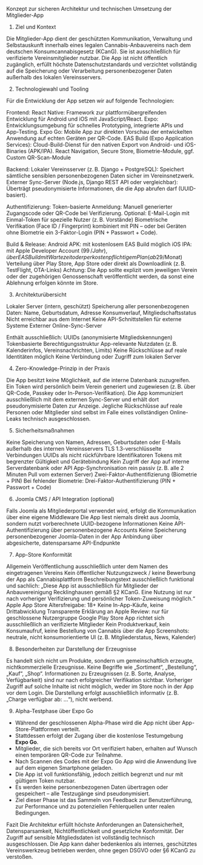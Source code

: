 Konzept zur sicheren Architektur und technischen Umsetzung der Mitglieder-App

1. Ziel und Kontext

Die Mitglieder-App dient der geschützten Kommunikation, Verwaltung und Selbstauskunft innerhalb eines legalen Cannabis-Anbauvereins nach dem deutschen Konsumcannabisgesetz (KCanG). Sie ist ausschließlich für verifizierte Vereinsmitglieder nutzbar. Die App ist nicht öffentlich zugänglich, erfüllt höchste Datenschutzstandards und verzichtet vollständig auf die Speicherung oder Verarbeitung personenbezogener Daten außerhalb des lokalen Vereinsservers.

2. Technologiewahl und Tooling

Für die Entwicklung der App setzen wir auf folgende Technologien:

Frontend:
React Native: Framework zur plattformübergreifenden Entwicklung für Android und iOS mit JavaScript/React.
Expo: Entwicklungsumgebung für schnelles Prototyping, integrierte APIs und App-Testing.
Expo Go: Mobile App zur direkten Vorschau der entwickelten Anwendung auf echten Geräten per QR-Code.
EAS Build (Expo Application Services): Cloud-Build-Dienst für den nativen Export von Android- und iOS-Binaries (APK/IPA).
React Navigation, Secure Store, Biometrie-Module, ggf. Custom QR-Scan-Module

Backend:
Lokaler Vereinsserver (z. B. Django + PostgreSQL): Speichert sämtliche sensiblen personenbezogenen Daten sicher im Vereinsnetzwerk.
Externer Sync-Server (Node.js, Django REST API oder vergleichbar): Überträgt pseudonymisierte Informationen, die die App abrufen darf (UUID-basiert).

Authentifizierung:
Token-basierte Anmeldung: Manuell generierter Zugangscode oder QR-Code bei Verifizierung.
Optional: E-Mail-Login mit Einmal-Token für spezielle Nutzer (z. B. Vorstände)
Biometrische Verifikation (Face ID / Fingerprint) kombiniert mit PIN – oder bei Geräten ohne Biometrie ein 3-Faktor-Login (PIN + Passwort + Code).

Build & Release:
Android APK: mit kostenlosem EAS Build möglich
iOS IPA: mit Apple Developer Account (99 $/Jahr), über EAS Build mit Wartezeit oder per kostenpflichtigem Plan (ab 29 $/Monat)
Verteilung über Play Store, App Store oder direkt als Downloadlink (z. B. TestFlight, OTA-Links)
Achtung: Die App sollte explizit vom jeweiligen Verein oder der zugehörigen Genossenschaft veröffentlicht werden, da sonst eine Ablehnung erfolgen könnte im Store. 

3. Architekturübersicht

Lokaler Server (intern, geschützt)
Speicherung aller personenbezogenen Daten:
Name, Geburtsdatum, Adresse
Konsumverlauf, Mitgliedschaftsstatus
Nicht erreichbar aus dem Internet
Keine API-Schnittstellen für externe Systeme
Externer Online-Sync-Server

Enthält ausschließlich:
UUIDs (anonymisierte Mitgliedskennungen)
Tokenbasierte Berechtigungsstruktur
App-relevante Nutzdaten (z. B. Kalenderinfos, Vereinsnachrichten, Limits)
Keine Rückschlüsse auf reale Identitäten möglich
Keine Verbindung oder Zugriff zum lokalen Server

4. Zero-Knowledge-Prinzip in der Praxis

Die App besitzt keine Möglichkeit, auf die interne Datenbank zuzugreifen.
Ein Token wird persönlich beim Verein generiert und zugewiesen (z. B. über QR-Code, Passkey oder In-Person-Verifikation).
Die App kommuniziert ausschließlich mit dem externen Sync-Server und erhält dort pseudonymisierte Daten zur Anzeige.
Jegliche Rückschlüsse auf reale Personen oder Mitglieder sind selbst im Falle eines vollständigen Online-Leaks technisch ausgeschlossen.

5. Sicherheitsmaßnahmen

Keine Speicherung von Namen, Adressen, Geburtsdaten oder E-Mails außerhalb des internen Vereinsservers
TLS 1.3-verschlüsselte Verbindungen
UUIDs als nicht rückführbare Identifikatoren
Tokens mit begrenzter Gültigkeit und Gerätebindung
Kein Zugriff der App auf interne Serverdatenbank oder API
App-Synchronisation rein passiv (z. B. alle 2 Minuten Pull vom externen Server)
Zwei-Faktor-Authentifizierung (Biometrie + PIN)
Bei fehlender Biometrie: Drei-Faktor-Authentifizierung (PIN + Passwort + Code)

6. Joomla CMS / API Integration (optional)

Falls Joomla als Mitgliederportal verwendet wird, erfolgt die Kommunikation über eine eigene Middleware
Die App liest niemals direkt aus Joomla, sondern nutzt vorberechnete UUID-bezogene Informationen
Keine API-Authentifizierung über personenbezogene Accounts
Keine Speicherung personenbezogener Joomla-Daten in der App
Anbindung über abgesicherte, datensparsame API-Endpunkte

7. App-Store Konformität

Allgemein
Veröffentlichung ausschließlich unter dem Namen des eingetragenen Vereins
Kein öffentlicher Nutzungszweck / keine Bewerbung der App als Cannabisplattform
Beschreibungstext ausschließlich funktional und sachlich:
„Diese App ist ausschließlich für Mitglieder der Anbauvereinigung Recklinghausen gemäß §2 KCanG. Eine Nutzung ist nur nach vorheriger Verifizierung und persönlicher Token-Zuweisung möglich.“
Apple App Store
Altersfreigabe: 18+
Keine In-App-Käufe, keine Drittabwicklung
Transparente Erklärung an Apple Review: nur für geschlossene Nutzergruppe
Google Play Store
App richtet sich ausschließlich an verifizierte Mitglieder
Kein Produktverkauf, kein Konsumaufruf, keine Bestellung von Cannabis über die App
Screenshots: neutrale, nicht konsumorientierte UI (z. B. Mitgliederstatus, News, Kalender)

8. Besonderheiten zur Darstellung der Erzeugnisse

Es handelt sich nicht um Produkte, sondern um gemeinschaftlich erzeugte, nichtkommerzielle Erzeugnisse.
Keine Begriffe wie „Sortiment“, „Bestellung“, „Kauf“, „Shop“.
Informationen zu Erzeugnissen (z. B. Sorte, Analyse, Verfügbarkeit) sind nur nach erfolgreicher Verifikation sichtbar.
Vorheriger Zugriff auf solche Inhalte ist nicht möglich, weder im Store noch in der App vor dem Login.
Die Darstellung erfolgt ausschließlich informativ (z. B. „Charge verfügbar ab: ...“), nicht werbend.

9. Alpha-Testphase über Expo Go

- Während der geschlossenen Alpha-Phase wird die App nicht über App-Store-Plattformen verteilt.
- Stattdessen erfolgt der Zugang über die kostenlose Testumgebung **Expo Go**.
- Mitglieder, die sich bereits vor Ort verifiziert haben, erhalten auf Wunsch einen temporären QR-Code zur Teilnahme.
- Nach Scannen des Codes mit der Expo Go App wird die Anwendung live auf dem eigenen Smartphone geladen.
- Die App ist voll funktionsfähig, jedoch zeitlich begrenzt und nur mit gültigem Token nutzbar.
- Es werden keine personenbezogenen Daten übertragen oder gespeichert – alle Testzugänge sind pseudonymisiert.
- Ziel dieser Phase ist das Sammeln von Feedback zur Benutzerführung, zur Performance und zu potenziellen Fehlerquellen unter realen Bedingungen.

Fazit
Die Architektur erfüllt höchste Anforderungen an Datensicherheit, Datensparsamkeit, Nichtöffentlichkeit und gesetzliche Konformität. Der Zugriff auf sensible Mitgliedsdaten ist vollständig technisch ausgeschlossen. Die App kann daher bedenkenlos als internes, geschütztes Vereinswerkzeug betrieben werden, ohne gegen DSGVO oder §6 KCanG zu verstoßen.